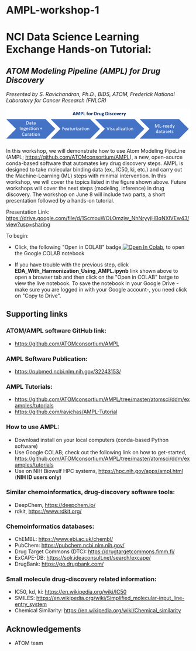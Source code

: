 # AMPL-workshop-1

# NCI Data Science Learning Exchange Hands-on Tutorial: 
## *ATOM Modeling Pipeline (AMPL) for Drug Discovery*
*Presented by S. Ravichandran, Ph.D., BIDS, ATOM, Frederick National Laboratory for Cancer Research (FNLCR)*

![ML-ready dataset creation using AMPL](Img/ml-ready.png) 
 

In this workshop, we will demonstrate how to use Atom Modeling PipeLine (AMPL; https://github.com/ATOMconsortium/AMPL), a new, open-source conda-based software that automates key drug discovery steps. AMPL is designed to take molecular binding data (ex., IC50, ki, etc.) and carry out the Machine-Learning (ML) steps with minimal intervention. In this workshop, we will cover the topics listed in the figure shown above. Future workshops will cover the next steps (modeling, inference) in drug discovery.
The workshop on June 8 will include two parts, a short presentation followed by a hands-on tutorial. 

Presentation Link: https://drive.google.com/file/d/1ScmouWOLOmzjw_NhNryyjHBqNXlVEw43/view?usp=sharing

To begin: 
  
* Click, the following "Open in COLAB" badge,[![Open In Colab](https://colab.research.google.com/assets/colab-badge.svg)](https://colab.research.google.com/github/ravichas/AMPL-workshop-1/blob/main/AMPL_FNL_Workshop_06052021.ipynb), to open the Google COLAB notebook

* If you have trouble with the previous step, click **EDA_With_Harmonization_Using_AMPL.ipynb** link shown above to open a browser tab and then click on the "Open in COLAB" batge to view the live notebook. To save the notebook in your Google Drive -make sure you are logged in with your Google account-, you need click on "Copy to Drive".  

## Supporting links

### ATOM/AMPL software GitHub link:
* https://github.com/ATOMconsortium/AMPL

### AMPL Software Publication: 
* https://pubmed.ncbi.nlm.nih.gov/32243153/

### AMPL Tutorials:
* https://github.com/ATOMconsortium/AMPL/tree/master/atomsci/ddm/examples/tutorials
* https://github.com/ravichas/AMPL-Tutorial

### How to use AMPL: 
* Download install on your local computers (conda-based Python software)
* Use Google COLAB; check out the following link on how to get-started, https://github.com/ATOMconsortium/AMPL/tree/master/atomsci/ddm/examples/tutorials  
* Use on NIH Biowulf HPC systems, https://hpc.nih.gov/apps/ampl.html (**NIH ID users only**)

### Similar chemoinformatics, drug-discovery software tools:
* DeepChem, https://deepchem.io/
* rdkit, https://www.rdkit.org/

### Chemoinformatics databases:
* ChEMBL: https://www.ebi.ac.uk/chembl/
* PubChem: https://pubchem.ncbi.nlm.nih.gov/
* Drug Target Commons (DTC): https://drugtargetcommons.fimm.fi/
* ExCAPE-DB: https://solr.ideaconsult.net/search/excape/
* DrugBank: https://go.drugbank.com/

### Small molecule drug-discovery related information:
* IC50, kd, ki: https://en.wikipedia.org/wiki/IC50
* SMILES: https://en.wikipedia.org/wiki/Simplified_molecular-input_line-entry_system
* Chemical Similarity: https://en.wikipedia.org/wiki/Chemical_similarity

## Acknowledgements
* ATOM team

